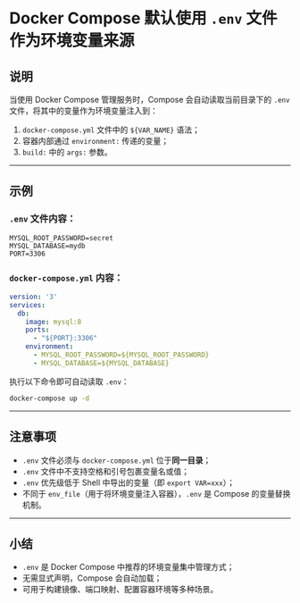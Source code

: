 # Docker Compose 默认使用 `.env` 文件作为环境变量来源

## 说明

当使用 Docker Compose 管理服务时，Compose 会自动读取当前目录下的 `.env` 文件，将其中的变量作为环境变量注入到：

1. `docker-compose.yml` 文件中的 `${VAR_NAME}` 语法；
2. 容器内部通过 `environment:` 传递的变量；
3. `build:` 中的 `args:` 参数。

---

## 示例

### `.env` 文件内容：

```
MYSQL_ROOT_PASSWORD=secret
MYSQL_DATABASE=mydb
PORT=3306
```

### `docker-compose.yml` 内容：

```yaml
version: '3'
services:
  db:
    image: mysql:8
    ports:
      - "${PORT}:3306"
    environment:
      - MYSQL_ROOT_PASSWORD=${MYSQL_ROOT_PASSWORD}
      - MYSQL_DATABASE=${MYSQL_DATABASE}
```

执行以下命令即可自动读取 `.env`：

```bash
docker-compose up -d
```

---

## 注意事项

* `.env` 文件必须与 `docker-compose.yml` 位于**同一目录**；
* `.env` 文件中不支持空格和引号包裹变量名或值；
* `.env` 优先级低于 Shell 中导出的变量（即 `export VAR=xxx`）；
* 不同于 `env_file`（用于将环境变量注入容器），`.env` 是 Compose 的变量替换机制。

---

## 小结

* `.env` 是 Docker Compose 中推荐的环境变量集中管理方式；
* 无需显式声明，Compose 会自动加载；
* 可用于构建镜像、端口映射、配置容器环境等多种场景。

